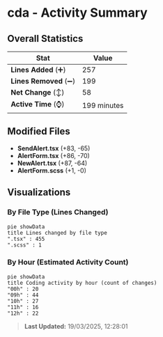 # cda - Activity Summary 

## Overall Statistics

| Stat                   | Value                                                             |
| ---------------------- | ----------------------------------------------------------------- |
| **Lines Added** (➕)   | 257                                          |
| **Lines Removed** (➖) | 199                                        |
| **Net Change** (↕)    | 58                |
| **Active Time** (⌚)   | 199 minutes |


## Modified Files
- **SendAlert.tsx** (+83, -65)
- **AlertForm.tsx** (+86, -70)
- **NewAlert.tsx** (+87, -64)
- **AlertForm.scss** (+1, -0)

## Visualizations

### By File Type (Lines Changed)

```mermaid
pie showData
title Lines changed by file type
".tsx" : 455
".scss" : 1
```

### By Hour (Estimated Activity Count)

```mermaid
pie showData
title Coding activity by hour (count of changes)
"00h" : 20
"09h" : 44
"10h" : 27
"11h" : 16
"12h" : 22
```


> **Last Updated:** 19/03/2025, 12:28:01